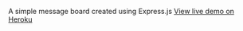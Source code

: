 A simple message board created using Express.js
[View live demo on Heroku](https://orkunmessage.herokuapp.com)
